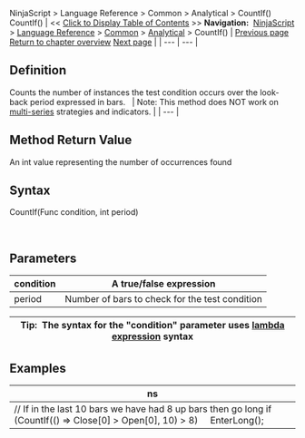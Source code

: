 ﻿
NinjaScript > Language Reference > Common > Analytical > CountIf()
CountIf()
| << [Click to Display Table of Contents](countif.md) >> **Navigation:**     [NinjaScript](ninjascript.md) > [Language Reference](language_reference_wip.md) > [Common](common.md) > [Analytical](market_data.md) > CountIf() | [Previous page](approxcompare.md) [Return to chapter overview](market_data.md) [Next page](crossabove.md) |
| --- | --- |
## Definition
Counts the number of instances the test condition occurs over the look-back period expressed in bars.
 
| Note: This method does NOT work on [multi-series](multi-time_frame__instruments.md) strategies and indicators. |
| --- |

## Method Return Value
An int value representing the number of occurrences found
 
## Syntax
CountIf(Func<bool> condition, int period)  

 
## Parameters
| condition | A true/false expression |
| --- | --- |
| period | Number of bars to check for the test condition |

| Tip:  The syntax for the "condition" parameter uses [lambda expression](http://msdn.microsoft.com/en-us/library/bb397687.aspx) syntax |
| --- |

## Examples
| ns |
| --- |
| // If in the last 10 bars we have had 8 up bars then go long if (CountIf(() => Close[0] > Open[0], 10) > 8)      EnterLong(); |

